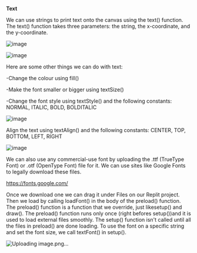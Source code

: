 **Text**

We can use strings to print text onto the canvas using the text() function. The text() function takes three parameters: the string, the x-coordinate, and the y-coordinate.

![image](https://github.com/Sshiril/Javascript/assets/113382540/0136c587-613e-42dc-b641-96c37d9377de)

![image](https://github.com/Sshiril/Javascript/assets/113382540/862300d8-2b0f-4bc1-9393-45d40d0c5cfd)

Here are some other things we can do with text:

-Change the colour using fill()

-Make the font smaller or bigger using textSize()

-Change the font style using textStyle() and the following constants:
          NORMAL, ITALIC, BOLD, BOLDITALIC


![image](https://github.com/Sshiril/Javascript/assets/113382540/7351bc14-e587-445d-855d-011532601a65)


Align the text using textAlign() and the following constants:
CENTER, TOP, BOTTOM, LEFT, RIGHT


![image](https://github.com/Sshiril/Javascript/assets/113382540/7cb044d2-b98a-4558-9e2e-9f3d5ccf8062)


We can also use any commercial-use font by uploading the .ttf (TrueType Font) or .otf (OpenType Font) file for it. We can use sites like Google Fonts to legally download these files.

https://fonts.google.com/



Once we download one we can drag it under Files on our Replit project. Then we load by calling loadFont() in the body of the preload() function. The preload() function is a function that we override, just likesetup() and draw(). The preload() function runs only once (right befores setup())and it is used to load external files smoothly. The setup() function isn't called until all the files in preload() are done loading. To use the font on a specific string and set the font size, we call textFont() in setup().


![Uploading image.png…]()


          

